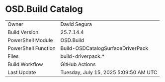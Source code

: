 ﻿# OSD.Build Catalog

| | |
|-|-|
| Owner | David Segura |
| Build Version | 25.7.14.4 |
| PowerShell Module | OSD.Build |
| PowerShell Function | Build-OSDCatalogSurfaceDriverPack |
| Files | build-driverpack.* |
| Build Workflow | GitHub Actions |
| Last Update | Tuesday, July 15, 2025 5:09:50 AM UTC |
